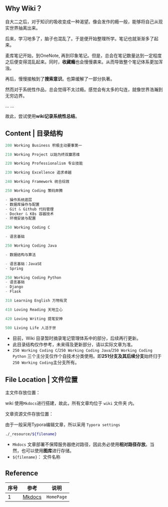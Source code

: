 ## Why Wiki？

自大二之后，对于知识的吸收变成一种渴望。像会发作的瘾一般，能够将自己从现实世界抽离出来。

后来，学习地多了，脑子也混乱了。于是便开始整理所学。笔记也就渐渐多了起来。

麦库笔记开始，到OneNote, 再到印象笔记。但是，总会在笔记数量达到一定程度之后便变得混乱起来。同时，**收藏瘾**也会慢慢袭来。从而导致整个笔记体系更加浑浊。

再后，慢慢接触到了**搜索意识**。也算缓解了一部分执著。

然而对于系统性作品，总会觉得不太过瘾。感觉会有太多的勾连，就像世界浩瀚到无穷边界。

... ...

故此，尝试使用**wiki记录系统性总结**。



## Content | 目录结构


```python
200 Working Business 积极主动要事第一

210 Working Project 以始为终双赢思维

220 Working Professionalism 专业技能

230 Working Excellence 追求卓越

240 Working Framework 统合综效

250 Working Coding 策码奔腾

- 操作系统底层
- 数据库操作与配置
- Git & Github 代码管理
- Docker & K8s 容器技术
- 环境安装与配置

250 Working Coding C

- 语言基础

250 Working Coding Java

- 数据结构与算法

- 语言基础：JavaSE
- Spring

250 Working Coding Python
- 语言基础
- Django
- Flask

310 Learning English 万物有灵

410 Loving Reading 天地立心

420 Loving Writing 提笔安神

500 Living Life 人活于世
```

- 目前，Wiki 目录暂时摘录笔记管理体系中的部分，后续再行更新。
- 此目录结构仅作参考，未来得及更新部分，请以实际文章为准。
- `250 Working Coding C`/`250 Working Coding Java`/`250 Working Coding Python` 三个主分支仅作个自技术分类使用。即**251分支及其后续分支**始终归于`250 Working Coding`主分支所有。



## File Location | 文件位置

主文件存放位置：

wiki 使用`Mkdocs`进行搭建，故此，所有文章均位于 `wiki` 文件夹 内。



文章资源文件存放位置：

由于一般采用Typora编辑文章，所以采用 `Typora settings`

```bash
./_resource/${filename}
```

- `Mkdocs` 文章部署不保障服务器绝对路径，因此务必使用**相对路径存放**。当然，也可以使用**图库**进行存储。
- `${filename}`： 文件名称



## Reference

| 序号 | 参考 | 说明                                                         |
| ---- | ---- | ------------------------------------------------------------ |
| 1    |[Mkdocs](https://www.mkdocs.org)      | `HomePage` |




